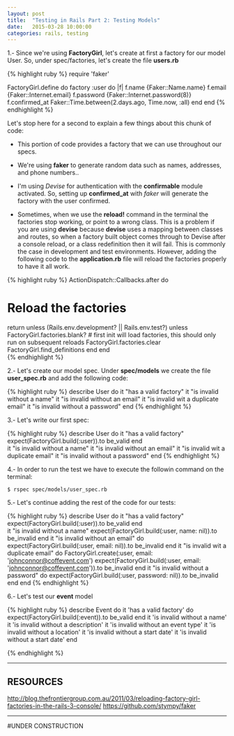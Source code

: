 ```yaml
---
layout: post
title:  "Testing in Rails Part 2: Testing Models"
date:   2015-03-28 10:00:00
categories: rails, testing
---
```


1.- Since we're using **FactoryGirl**, let's create at first a factory for our model User. So, under spec/factories, let's create the file **users.rb**

{% highlight ruby %}
 require 'faker'

 FactoryGirl.define do
  factory :user do |f|
    f.name {Faker::Name.name}
    f.email {Faker::Internet.email}
    f.password  {Faker::Internet.password(8)}
    f.confirmed_at Faker::Time.between(2.days.ago, Time.now, :all)
  end
end
{% endhighlight %}

Let's stop here for a second to explain a few things about this chunk of code:

* This portion of code provides a factory that we can use throughout our specs.

* We're using **faker** to generate random data such as names, addresses, and phone numbers..
* I'm using *Devise* for authentication with the **confirmable** module activated. So, setting up **confirmed_at**  with *faker* will generate the factory with the user confirmed. 

* Sometimes, when we use the **reload!** command in the terminal the factories stop working, or point to a wrong class. This is a problem if you are using **devise** because **devise** uses a mapping between classes and routes, so when a factory built object comes through to Devise after a console reload, or a class redefinition then it will fail. This is commonly the case in development and test environments. However, adding the following code to the **application.rb** file will reload the factories properly to have it all work. 

{% highlight ruby %}
ActionDispatch::Callbacks.after do      
  # Reload the factories
  return unless (Rails.env.development? || Rails.env.test?)
  unless FactoryGirl.factories.blank? # first init will load factories, this should only run on subsequent reloads
    FactoryGirl.factories.clear
    FactoryGirl.find_definitions
  end
end    
{% endhighlight %}

2.- Let's create our model spec. Under **spec/models** we create the file **user_spec.rb** and add the following code:

{% highlight ruby %}
describe User do
  it "has a valid factory"
  it "is invalid without a name"
  it "is invalid without an email"
  it "is invalid wit a duplicate email"
  it "is invalid without a password"
end
{% endhighlight %}

3.- Let's write our first spec:

{% highlight ruby %}
describe User do
  it "has a valid factory"
    expect(FactoryGirl.build(:user)).to be_valid
  end	
  it "is invalid without a name"
  it "is invalid without an email"
  it "is invalid wit a duplicate email"
  it "is invalid without a password"
end
{% endhighlight %}

4.- In order to run the test we have to execute the followin command on the terminal:
		
	$ rspec spec/models/user_spec.rb

5.- Let's continue adding the rest of the code for our tests:

{% highlight ruby %}
describe User do
  it "has a valid factory"
    expect(FactoryGirl.build(:user)).to be_valid
  end	
  it "is invalid without a name"
    expect(FactoryGirl.build(:user, name: nil)).to be_invalid
  end
  it "is invalid without an email" do
    expect(FactoryGirl.build(:user, email: nil)).to be_invalid
  end
  it "is invalid wit a duplicate email" do
    FactoryGirl.create(:user, email: 'johnconnor@coffevent.com')
    expect(FactoryGirl.build(:user, email: 'johnconnor@coffevent.com')).to be_invalid
  end
  it "is invalid without a password" do
    expect(FactoryGirl.build(:user, password: nil)).to be_invalid
  end
end
{% endhighlight %}

6.- Let's test our **event** model

{% highlight ruby %}
describe Event do
  it 'has a valid factory' do
    expect(FactoryGirl.build(:event)).to be_valid
  end
  it 'is invalid without a name'
  it 'is invalid without a description'
  it 'is invalid without an event type'
  it 'is invalid without a location' 
  it 'is invalid without a start date' 
  it 'is invalid without a start date' 
end 

{% endhighlight %}


----
## RESOURCES

http://blog.thefrontiergroup.com.au/2011/03/reloading-factory-girl-factories-in-the-rails-3-console/
 https://github.com/stympy/faker

----

#UNDER CONSTRUCTION
